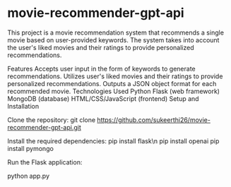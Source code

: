 # movie-recommender-gpt-api
This project is a movie recommendation system that recommends a single movie based on user-provided keywords. The system takes into account the user's liked movies and their ratings to provide personalized recommendations.

Features
Accepts user input in the form of keywords to generate recommendations.
Utilizes user's liked movies and their ratings to provide personalized recommendations.
Outputs a JSON object format for each recommended movie.
Technologies Used
Python
Flask (web framework)
MongoDB (database)
HTML/CSS/JavaScript (frontend)
Setup and Installation

Clone the repository:
git clone https://github.com/sukeerthi26/movie-recommender-gpt-api.git

Install the required dependencies:
pip install flask\n
pip install openai
pip install pymongo

Run the Flask application:

python app.py

